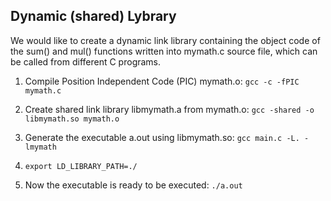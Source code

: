 ## Dynamic (shared) Lybrary

We would like to create a dynamic link library containing the object code of the 
sum() and mul() functions written into mymath.c source file, which can be 
called from different C programs.

1. Compile Position Independent Code (PIC) mymath.o: 
    ```gcc -c -fPIC mymath.c```

2. Create shared link library libmymath.a from mymath.o: 
    ```gcc -shared -o libmymath.so mymath.o```

3. Generate the executable a.out using libmymath.so: 
    ```gcc main.c -L. -lmymath```

4. ```export LD_LIBRARY_PATH=./```

5. Now the executable is ready to be executed:
    ```./a.out```
